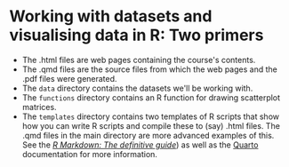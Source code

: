 # Working with datasets and visualising data in R: Two primers

* The .html files are web pages containing the course's contents.
* The .qmd files are the source files from which the web pages and the .pdf files were generated.
* The `data` directory contains the datasets we'll be working with.
* The `functions` directory contains an R function for drawing scatterplot matrices.
* The `templates` directory contains two templates of R scripts that show how you can write R scripts and compile these to (say) .html files. The .qmd files in the main directory are more advanced examples of this. See the [_R Markdown: The definitive guide_](https://bookdown.org/yihui/rmarkdown/)) as well as the [Quarto](https://quarto.org/docs/guide/) documentation for more information.
